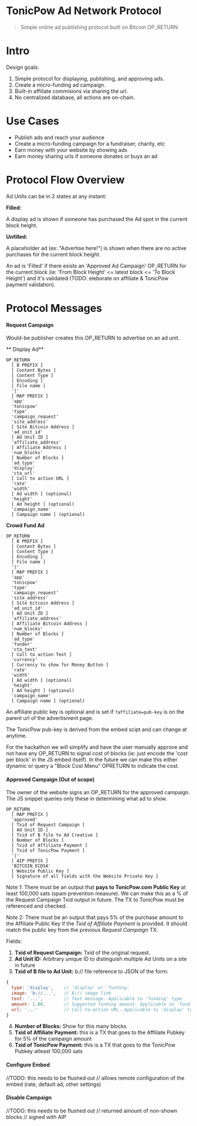# TonicPow Ad Network Protocol
> Simple online ad publishing protocol built on Bitcoin OP_RETURN

# Intro

Design goals:

1. Simple protocol for displaying, publishing, and approving ads.
2. Create a micro-funding ad campaign.
3. Built-in affiliate commisions via sharing the url.
4. No centralized database, all actions are on-chain.

# Use Cases

- Publish ads and reach your audience
- Create a micro-funding campaign for a fundraiser, charity, etc
- Earn money with your website by showing ads
- Earn money sharing urls if someone donates or buys an ad

# Protocol Flow Overview

Ad Units can be in 2 states at any instant:

**Filled:**

A display ad is shown if someone has purchased the Ad spot in the current block height.

**Unfilled:**

A placeholder ad (ex: "Advertise here!") is shown when there are no active purchases for the current block height.

An ad is 'Filled' if there exists an 'Approved Ad Campaign' OP_RETURN for the current block (ie:  'From Block Height' <= latest block <= 'To Block Height') and it's validated (TODO: eleborate on affiliate & TonicPow payment validation).

# Protocol Messages

#### Request Campaign

Would-be publisher creates this OP_RETURN to advertise on an ad unit.


** Display Ad**

```
OP_RETURN
  [ B PREFIX ]
  [ Content Bytes ]
  [ Content Type ]
  [ Encoding ]
  [ File name ]
  '|'
  [ MAP PREFIX ]
  'app'
  'tonicpow'
  'type'
  'campaign_request'
  'site_address'
  [ Site Bitcoin Address ]
  'ad_unit_id'
  [ Ad Unit ID ]
  'affiliate_address'
  [ Affiliate Address ]
  'num_blocks'
  [ Number of Blocks ]
  'ad_type'
  'display'
  'cta_url'
  [ Call to action URL ]
  'rate'
  'width'
  [ Ad width ] (optional)
  'height'
  [ Ad height ] (optional)
  'campaign_name'
  [ Campaign name ] (optional)
```

**Crowd Fund Ad**

```
OP_RETURN
  [ B PREFIX ]
  [ Content Bytes ]
  [ Content Type ]
  [ Encoding ]
  [ File name ]
  '|'
  [ MAP PREFIX ]
  'app'
  'tonicpow'
  'type'
  'campaign_request'
  'site_address'
  [ Site bitcoin Address ]
  'ad_unit_id'
  [ Ad Unit ID ]
  'affiliate_address'
  [ Affiliate Bitcoin Address ]
  'num_blocks'
  [ Number of Blocks ]
  'ad_type'
  'funder'
  'cta_text'
  [ Call to action Text ]
  'currency'
  [ Currency to show for Money Button ]
  'rate'
  'width'
  [ Ad width ] (optional)
  'height'
  [ Ad height ] (optional)
  'campaign_name'
  [ Campaign name ] (optional)
```

An affiliate public key is optional and is set if `?affiliate=pub-key` is on the parent url of the advertisment page.

The TonicPow pub-key is derived from the embed scipt and can change at anytime.

For the hackathon we will simplify and have the user manually approve and not have any OP_RETURN to signal cost of blocks (ie: just encode the 'cost per block' in the JS embed itself).  In the future we can make this either dynamic or query a "Block Cost Menu" OPRETURN to indicate the cost.

#### Approved Campaign (Out of scope)

The owner of the website signs an OP_RETURN for the approved campaign. The JS snippet queries only these in determining what ad to show.

```
OP_RETURN
  [ MAP PREFIX ]
  'approved'
  [ Txid of Request Campaign ]
  [ Ad Unit ID ]
  [ Txid of B file to Ad Creative ]
  [ Number of Blocks ]
  [ Txid of Affiliate Payment ]
  [ Txid of TonicPow Payment ]
  '|'
  [ AIP PREFIX ]
  'BITCOIN_ECDSA'
  [ Website Public Key ]
  [ Signature of all fields with the Website Private Key ]
```

Note 1: There must be an output that **pays to TonicPow.com Public Key** at least 100,000 sats (spam prevention measure). We can make this as a % of the Request Campaign Txid output in future. The TX to TonicPow must be referenced and checked.

Note 2: There must be an output that pays 5% of the purchase amount to the Affiliate Public Key if the *Txid of Affiliate Payment* is provided. It should match the public key from the previous *Request Campaign* TX.

Fields:

1. **Txid of Request Campaign:** Txid of the original request.
2. **Ad Unit ID:** Arbitrary unique ID to distinguish multiple Ad Units on a site in future
3. **Txid of B file to Ad Unit:** b:// file reference to JSON of the form:

```javascript
{
  type: 'display',    // 'display' or 'funding'
  image: 'b://...',   // B:// image link
  text: '...',        // Text message. Applicable to 'funding' type
  amount: 1.00,       // Suggested funding amount. Applicable to 'funding' type
  url: '...'          // Call-to-action URL. Applicable to 'display' type
}
```

4. **Number of Blocks:** Show for this many blocks
5. **Txid of Affiliate Payment:** this is a TX that goes to the Affiliate Pubkey for 5% of the campaign amount
6. **Txid of TonicPow Payment:** this is a TX that goes to the TonicPow Pubkey atleast 100,000 sats

#### Configure Embed

//TODO: this needs to be flushed out
// allows remote configuration of the embed (rate, default ad, other settings)

#### Disable Campaign

//TODO: this needs to be flushed out
// returned amount of non-shown blocks
// signed with AIP
